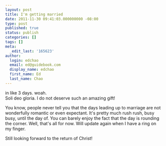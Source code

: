 ```yaml
---
layout: post
title: I'm getting married
date: 2011-11-30 09:41:03.000000000 -08:00
type: post
published: true
status: publish
categories: []
tags: []
meta:
  _edit_last: '165623'
author:
  login: edchao
  email: ed@guidebook.com
  display_name: edchao
  first_name: Ed
  last_name: Chao
---
```

<p>in like 3 days.  woah.<br />
Soli deo gloria.  I do not deserve such an amazing gift!</p>
<p>You know, people never tell you that the days leading up to marriage are not wonderfully romantic or even expectant.  It's pretty much rush rush, busy busy, until the day of.  You can barely enjoy the fact that the day is rounding the corner.   Well, that's all for now.  Will update again when I have a ring on my finger.  </p>
<p>Still looking forward to the return of Christ!</p>
